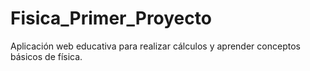 # Fisica_Primer_Proyecto
Aplicación web educativa para realizar cálculos y aprender conceptos básicos de física.
